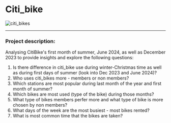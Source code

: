 # Citi_bike

![citi_bikes](https://github.com/JelenaRaonic/Citi_bike/assets/159960361/59927318-78c9-4609-a96d-51ea50cf0bce)

-------
### Project description:

Analysing CitiBike's first month of summer, June 2024, as well as December 2023 to provide insights and explore the following questions:

1. Is there difference in citi_bike use during winter-Christmas time as well as during first days of summer (look into Dec 2023 and June 2024)?
2. Who uses citi_bikes more - members or non members?
2. Which stations are most popular during last month of the year and first month of summer?
4. Which bikes are most used (type of the bike) during those months?
5. What type of bikes members perfer more and what type of bike is more chosen by non members?
6. What days of the week are the most busiest - most bikes rented?
7. What is most common time that the bikes are taken?

